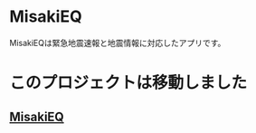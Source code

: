 # MisakiEQ
MisakiEQは緊急地震速報と地震情報に対応したアプリです。

# このプロジェクトは移動しました
## [MisakiEQ]("https://github.com/Misaki0331/MisakiEQv2")
